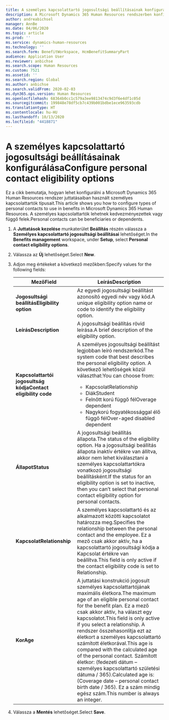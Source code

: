 ```yaml
---
title: A személyes kapcsolattartó jogosultsági beállításainak konfigurálása
description: A Microsoft Dynamics 365 Human Resources rendszerben konfigurálhatja a személyes kapcsolattartók jogosultsági beállításait. A személyes kapcsolattartók lehetnek kedvezményezettek vagy függő felek.
author: andreabichsel
manager: AnnBe
ms.date: 04/06/2020
ms.topic: article
ms.prod: ''
ms.service: dynamics-human-resources
ms.technology: ''
ms.search.form: BenefitWorkspace, HcmBenefitSummaryPart
audience: Application User
ms.reviewer: anbichse
ms.search.scope: Human Resources
ms.custom: 7521
ms.assetid: ''
ms.search.region: Global
ms.author: anbichse
ms.search.validFrom: 2020-02-03
ms.dyn365.ops.version: Human Resources
ms.openlocfilehash: 68364b0cc1c579a3ee9813474c9d3f6e4df1c05d
ms.sourcegitcommit: 199848e78df5cb7c439b001bdbe1ece963593cdb
ms.translationtype: HT
ms.contentlocale: hu-HU
ms.lasthandoff: 10/13/2020
ms.locfileid: "4418871"
---
```

# <a name="configure-personal-contact-eligibility-options"></a><span data-ttu-id="9b2ec-104">A személyes kapcsolattartó jogosultsági beállításainak konfigurálása</span><span class="sxs-lookup"><span data-stu-id="9b2ec-104">Configure personal contact eligibility options</span></span>

<span data-ttu-id="9b2ec-105">Ez a cikk bemutatja, hogyan lehet konfigurálni a Microsoft Dynamics 365 Human Resources rendszer juttatásaiban használt személyes kapcsolattartók típusait.</span><span class="sxs-lookup"><span data-stu-id="9b2ec-105">This article shows you how to configure types of personal contacts to use in benefits in Microsoft Dynamics 365 Human Resources.</span></span> <span data-ttu-id="9b2ec-106">A személyes kapcsolattartók lehetnek kedvezményezettek vagy függő felek.</span><span class="sxs-lookup"><span data-stu-id="9b2ec-106">Personal contacts can be beneficiaries or dependents.</span></span> 

1. <span data-ttu-id="9b2ec-107">A **Juttatások kezelése** munkaterület **Beállítás** részén válassza a **Személyes kapcsolattartó jogosultsági beállításai** lehetőséget.</span><span class="sxs-lookup"><span data-stu-id="9b2ec-107">In the **Benefits management** workspace, under **Setup**, select **Personal contact eligibility options**.</span></span>

2. <span data-ttu-id="9b2ec-108">Válassza az **Új** lehetőséget.</span><span class="sxs-lookup"><span data-stu-id="9b2ec-108">Select **New**.</span></span>

3. <span data-ttu-id="9b2ec-109">Adjon meg értékeket a következő mezőkben:</span><span class="sxs-lookup"><span data-stu-id="9b2ec-109">Specify values for the following fields:</span></span>

   | <span data-ttu-id="9b2ec-110">Mező</span><span class="sxs-lookup"><span data-stu-id="9b2ec-110">Field</span></span> | <span data-ttu-id="9b2ec-111">Leírás</span><span class="sxs-lookup"><span data-stu-id="9b2ec-111">Description</span></span> |
   | --- | --- |
   | <span data-ttu-id="9b2ec-112">**Jogosultsági beállítás**</span><span class="sxs-lookup"><span data-stu-id="9b2ec-112">**Eligibility option**</span></span> | <span data-ttu-id="9b2ec-113">Az egyedi jogosultsági beállítást azonosító egyedi név vagy kód.</span><span class="sxs-lookup"><span data-stu-id="9b2ec-113">A unique eligibility option name or code to identify the eligibility option.</span></span> |
   | <span data-ttu-id="9b2ec-114">**Leírás**</span><span class="sxs-lookup"><span data-stu-id="9b2ec-114">**Description**</span></span> | <span data-ttu-id="9b2ec-115">A jogosultsági beállítás rövid leírása.</span><span class="sxs-lookup"><span data-stu-id="9b2ec-115">A brief description of the eligibility option.</span></span> |
   | <span data-ttu-id="9b2ec-116">**Kapcsolattartói jogosultság kódja**</span><span class="sxs-lookup"><span data-stu-id="9b2ec-116">**Contact eligibility code**</span></span> | <span data-ttu-id="9b2ec-117">A személyes jogosultsági beállítást legjobban leíró rendszerkód.</span><span class="sxs-lookup"><span data-stu-id="9b2ec-117">The system code that best describes the personal eligibility option.</span></span> <span data-ttu-id="9b2ec-118">A következő lehetőségek közül választhat:</span><span class="sxs-lookup"><span data-stu-id="9b2ec-118">You can choose from:</span></span> <ul><li><span data-ttu-id="9b2ec-119">Kapcsolat</span><span class="sxs-lookup"><span data-stu-id="9b2ec-119">Relationship</span></span></li><li><span data-ttu-id="9b2ec-120">Diák</span><span class="sxs-lookup"><span data-stu-id="9b2ec-120">Student</span></span></li><li><span data-ttu-id="9b2ec-121">Felnőtt korú függő fél</span><span class="sxs-lookup"><span data-stu-id="9b2ec-121">Overage dependent</span></span></li><li><span data-ttu-id="9b2ec-122">Nagykorú fogyatékossággal élő függő fél</span><span class="sxs-lookup"><span data-stu-id="9b2ec-122">Over-aged disabled dependent</span></span></li></ul> |
   | <span data-ttu-id="9b2ec-123">**Állapot**</span><span class="sxs-lookup"><span data-stu-id="9b2ec-123">**Status**</span></span> | <span data-ttu-id="9b2ec-124">A jogosultsági beállítás állapota.</span><span class="sxs-lookup"><span data-stu-id="9b2ec-124">The status of the eligibility option.</span></span> <span data-ttu-id="9b2ec-125">Ha a jogosultsági beállítás állapota inaktív értékre van állítva, akkor nem lehet kiválasztani a személyes kapcsolattartókra vonatkozó jogosultsági beállításként.</span><span class="sxs-lookup"><span data-stu-id="9b2ec-125">If the status for an eligibility option is set to inactive, then you can’t select that personal contact eligibility option for personal contacts.</span></span> |
   | <span data-ttu-id="9b2ec-126">**Kapcsolat**</span><span class="sxs-lookup"><span data-stu-id="9b2ec-126">**Relationship**</span></span> | <span data-ttu-id="9b2ec-127">A személyes kapcsolattartó és az alkalmazott közötti kapcsolatot határozza meg.</span><span class="sxs-lookup"><span data-stu-id="9b2ec-127">Specifies the relationship between the personal contact and the employee.</span></span> <span data-ttu-id="9b2ec-128">Ez a mező csak akkor aktív, ha a kapcsolattartó jogosultsági kódja a Kapcsolat értékre van beállítva.</span><span class="sxs-lookup"><span data-stu-id="9b2ec-128">This field is only active if the contact eligibility code is set to Relationship.</span></span> |
   | <span data-ttu-id="9b2ec-129">**Kor**</span><span class="sxs-lookup"><span data-stu-id="9b2ec-129">**Age**</span></span> | <span data-ttu-id="9b2ec-130">A juttatási konstrukció jogosult személyes kapcsolattartójának maximális életkora.</span><span class="sxs-lookup"><span data-stu-id="9b2ec-130">The maximum age of an eligible personal contact for the benefit plan.</span></span> <span data-ttu-id="9b2ec-131">Ez a mező csak akkor aktív, ha választ egy kapcsolatot.</span><span class="sxs-lookup"><span data-stu-id="9b2ec-131">This field is only active if you select a relationship.</span></span> <span data-ttu-id="9b2ec-132">A rendszer összehasonlítja ezt az életkort a személyes kapcsolattartó számított életkorával.</span><span class="sxs-lookup"><span data-stu-id="9b2ec-132">This age is compared with the calculated age of the personal contact.</span></span> <span data-ttu-id="9b2ec-133">Számított életkor: (fedezeti dátum – személyes kapcsolattartó születési dátuma / 365).</span><span class="sxs-lookup"><span data-stu-id="9b2ec-133">Calculated age is: (Coverage date – personal contact birth date / 365).</span></span> <span data-ttu-id="9b2ec-134">Ez a szám mindig egész szám.</span><span class="sxs-lookup"><span data-stu-id="9b2ec-134">This number is always an integer.</span></span> |

4. <span data-ttu-id="9b2ec-135">Válassza a **Mentés** lehetőséget.</span><span class="sxs-lookup"><span data-stu-id="9b2ec-135">Select **Save**.</span></span> 

